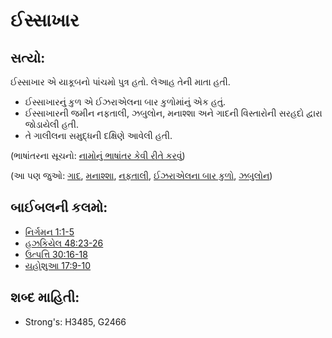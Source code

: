 # ઈસ્સાખાર 

## સત્યો: 

ઈસ્સાખાર એ યાકૂબનો પાંચમો પુત્ર હતો.
લેઆહ તેની માતા હતી.

* ઈસ્સાખારનું કુળ એ ઈઝરાએલના બાર કુળોમાંનું એક હતું.
* ઈસ્સાખારની જમીન નફતાલી, ઝબુલોન, મનાશ્શા અને ગાદની વિસ્તારોની સરહદો દ્વારા જોડાયેલી હતી.
* તે ગાલીલના સમુદ્ધની દક્ષિણે આવેલી હતી.

(ભાષાંતરના સૂચનો: [નામોનું ભાષાંતર કેવી રીતે કરવું](rc://gu/ta/man/translate/translate-names))

(આ પણ જુઓ: [ગાદ](../names/gad.md), [મનાશ્શા](../names/manasseh.md), [નફતાલી](../names/naphtali.md), [ઈઝરાએલના બાર કુળો](../other/12tribesofisrael.md), [ઝબુલોન](../names/zebulun.md))

## બાઈબલની કલમો: 

* [નિર્ગમન 1:1-5](rc://gu/tn/help/exo/01/01)
* [હઝકિયેલ 48:23-26](rc://gu/tn/help/ezk/48/23)
* [ઉત્પત્તિ 30:16-18](rc://gu/tn/help/gen/30/16)
* [યહોશુઆ 17:9-10](rc://gu/tn/help/jos/17/09)

## શબ્દ માહિતી: 

* Strong's: H3485, G2466
